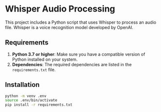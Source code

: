 # Whisper Audio Processing

This project includes a Python script that uses Whisper to process an audio file. Whisper is a voice recognition model developed by OpenAI.

## Requirements

1. **Python 3.7 or higher**: Make sure you have a compatible version of Python installed on your system.
2. **Dependencies**: The required dependencies are listed in the `requirements.txt` file.

## Installation

```bash
python -m venv .env
source .env/bin/activate
pip install -r requirements.txt
```